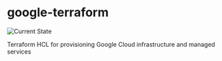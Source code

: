 # google-terraform

![Current State](https://img.shields.io/badge/current%20state-incubating-lightblue)

Terraform HCL for provisioning Google Cloud infrastructure and managed services
